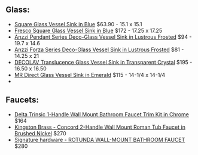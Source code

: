 


## Glass:
- [Square Glass Vessel Sink in Blue](https://www.homedepot.com/p/Kingston-Brass-Square-Glass-Vessel-Sink-in-Blue-HEVSQFB4/204490151?MERCH=REC-_-pipsem-_-NA-_-204490151-_-N) $63.90 - 15.1 x 15.1
- [Fresco Square Glass Vessel Sink in Blue](https://www.homedepot.com/p/Fresco-Square-Glass-Vessel-Sink-in-Blue-TIS-286B/306609602) $172 - 17.25 x 17.25
- [Anzzi Pendant Series Deco-Glass Vessel Sink in Lustrous Frosted](https://www.homedepot.com/p/ANZZI-Pendant-Series-Deco-Glass-Vessel-Sink-in-Lustrous-Frosted-LS-AZ085/206730331) $94 - 19.7 x 14.6
- [Anzzi Forza Series Deco-Glass Vessel Sink in Lustrous Frosted](https://www.homedepot.com/p/ANZZI-Forza-Series-Deco-Glass-Vessel-Sink-in-Lustrous-Frosted-LS-AZ086/206730332) $81 - 14.25 x 21
- [DECOLAV Translucence Glass Vessel Sink in Transparent Crystal](https://www.homedepot.com/p/DECOLAV-Translucence-Glass-Vessel-Sink-in-Transparent-Crystal-1139T-TCR/202944872) $195 - 16.50 x 16.50
- [MR Direct Glass Vessel Sink in Emerald](https://www.homedepot.com/p/MR-Direct-Glass-Vessel-Sink-in-Emerald-640-Emerald/206961128) $115 - 14-1/4 x 14-1/4
-



## Faucets:
- [Delta Trinsic 1-Handle Wall Mount Bathroom Faucet Trim Kit in Chrome](https://www.homedepot.com/p/Delta-Trinsic-1-Handle-Wall-Mount-Bathroom-Faucet-Trim-Kit-in-Chrome-Valve-Not-Included-T3559LF-WL/304496351) $164
- [Kingston Brass - Concord 2-Handle Wall Mount Roman Tub Faucet in Brushed Nickel](https://www.homedepot.com/p/Kingston-Brass-Concord-2-Handle-Wall-Mount-Roman-Tub-Faucet-in-Brushed-Nickel-HKS8028DL/308174877) $270
- [Signature hardware - ROTUNDA WALL-MOUNT BATHROOM FAUCET](https://www.signaturehardware.com/rotunda-single-control-wall-mount-vessel-faucet.html?gclid=CjwKCAjwqNnqBRATEiwAkHm2BIYYWpRznPAnnQ89L_0x2fOrpHSrU4QNmngSfpp4D4KZhOnYzK4l2hoCCOUQAvD_BwE) $280
